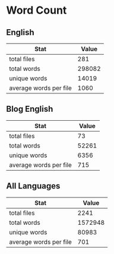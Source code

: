 # Word Count

## English

Stat | Value
---- | -----
total files | 281
total words | 298082
unique words | 14019
average words per file | 1060

## Blog English

Stat | Value
---- | -----
total files | 73
total words | 52261
unique words | 6356
average words per file | 715

## All Languages

Stat | Value
---- | -----
total files | 2241
total words | 1572948
unique words | 80983
average words per file | 701
